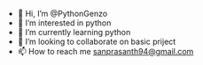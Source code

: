 - 👋 Hi, I’m @PythonGenzo
- 👀 I’m interested in python
- 🌱 I’m currently learning python
- 💞️ I’m looking to collaborate on basic priject
- 📫 How to reach me sanprasanth94@gmail.com

<!---
PythonGenzo/PythonGenzo is a ✨ special ✨ repository because its `README.md` (this file) appears on your GitHub profile.
You can click the Preview link to take a look at your changes.
--->
